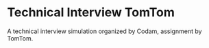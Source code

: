 # Technical Interview TomTom
A technical interview simulation organized by Codam, assignment by TomTom.
